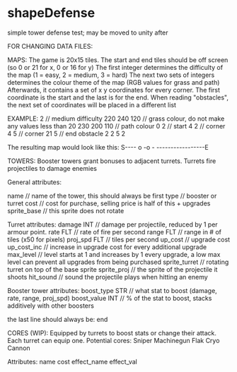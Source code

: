 # shapeDefense
simple tower defense test; may be moved to unity after


FOR CHANGING DATA FILES:

MAPS:
The game is 20x15 tiles. The start and end tiles should be off screen (so 0 or 21 for x, 0 or 16 for y)
The first integer determines the difficulty of the map (1 = easy, 2 = medium, 3 = hard)
The next two sets of integers determines the colour theme of the map (RGB values for grass and path)
Afterwards, it contains a set of x y coordinates for every corner.
The first coordinate is the start and the last is for the end.
When reading "obstacles", the next set of coordinates will be placed in a different list

EXAMPLE:
2       // medium difficulty
220 240 120 // grass colour, do not make any values less than 20
230 200 110 // path colour
0 2     // start
4 2     // corner
4 5     // corner
21 5    // end
obstacle
2 2
5 2

The resulting map would look like this:
S----
  o -o
    -
    -----------------E


TOWERS:
Booster towers grant bonuses to adjacent turrets.
Turrets fire projectiles to damage enemies

General attributes:

name        // name of the tower, this should always be first
type        // booster or turret
cost        // cost for purchase, selling price is half of this + upgrades
sprite_base // this sprite does not rotate

Turret attributes:
damage INT      // damage per projectile, reduced by 1 per armour point.
rate FLT        // rate of fire per second
range FLT       // range in # of tiles (x50 for pixels)
proj_spd FLT    // tiles per second
up_cost             // upgrade cost
up_cost_inc    // increase in upgrade cost for every additional upgrade
max_level           // level starts at 1 and increases by 1 every upgrade, a low max level can prevent all upgrades from being purchased
sprite_turret   // rotating turret on top of the base sprite
sprite_proj     // the sprite of the projectile it shoots
hit_sound       // sound the projectile plays when hitting an enemy

Booster tower attributes:
boost_type STR // what stat to boost (damage, rate, range, proj_spd)
boost_value INT // % of the stat to boost, stacks additively with other boosters

the last line should always be:
end


CORES (WIP):
Equipped by turrets to boost stats or change their attack. Each turret can equip one.
Potential cores:
Sniper
Machinegun
Flak
Cryo
Cannon

Attributes:
name
cost
effect_name
effect_val

